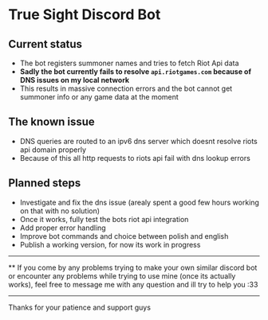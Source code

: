 # True Sight Discord Bot

## Current status
- The bot registers summoner names and tries to fetch Riot Api data
- **Sadly the bot currently fails to resolve `api.riotgames.com` because of DNS issues on my local network**
- This results in massive connection errors and the bot cannot get summoner info or any game data at the moment

## The known issue
- DNS queries are routed to an ipv6 dns server which doesnt resolve riots api domain properly
- Because of this all http requests to riots api fail with dns lookup errors

## Planned steps

- Investigate and fix the dns issue (arealy spent a good few hours working on that with no solution)
- Once it works, fully test the bots riot api integration
- Add proper error handling
- Improve bot commands and choice between polish and english
- Publish a working version, for now its work in progress

---

** If you come by any problems trying to make your own similar discord bot or encounter any problems while trying to use mine (once its actually works), feel free to message me with any question and ill try to help you :33

---

Thanks for your patience and support guys
